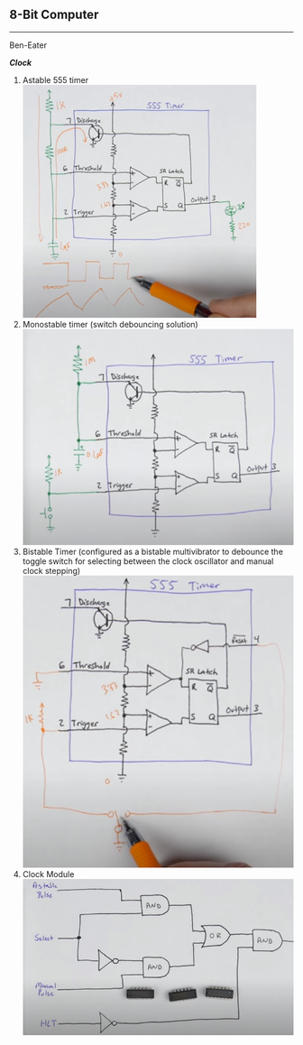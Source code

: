 ## 8-Bit Computer
----
Ben-Eater

***Clock***
1. Astable 555 timer
![explanation](./Image/astable_timer.png)
2. Monostable timer
(switch debouncing solution)
![](./Image/monostable_timer.png)
3. Bistable Timer
(configured as a bistable multivibrator to debounce the toggle switch for selecting between the clock oscillator and manual clock stepping)
![](./Image/bistable_timer.png)
4. Clock Module
![](./Image/clock_module.png)
